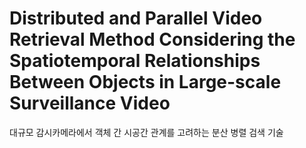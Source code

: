 # Distributed and Parallel Video Retrieval Method Considering the Spatiotemporal Relationships Between Objects in Large-scale Surveillance Video
대규모 감시카메라에서 객체 간 시공간 관계를 고려하는 분산 병렬 검색 기술
